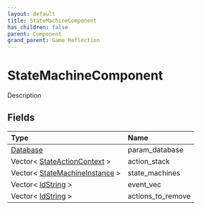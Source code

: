 ```yaml
---
layout: default
title: StateMachineComponent
has_children: false
parent: Component
grand_parent: Game Reflection
---
```

# StateMachineComponent
Description 

## Fields

| Type | Name |
|:-------------|:--------------|
| [Database](/docs/game-reflection/components/database) | param_database |
| Vector< [StateActionContext](/docs/game-reflection/classes/state_action_context) > | action_stack |
| Vector< [StateMachineInstance](/docs/game-reflection/classes/state_machine_instance) > | state_machines |
| Vector< [IdString](/docs/game-reflection/components/id_string) > | event_vec |
| Vector< [IdString](/docs/game-reflection/components/id_string) > | actions_to_remove |

